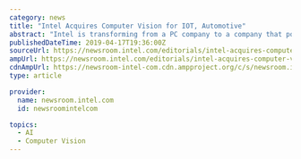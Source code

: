 ```yaml
---
category: news
title: "Intel Acquires Computer Vision for IOT, Automotive"
abstract: "Intel is transforming from a PC company to a company that powers the cloud and billions of smart, connected computing devices. These devices will use the power of Intel technology to process data being generated from “things,” connect to and learn from ..."
publishedDateTime: 2019-04-17T19:36:00Z
sourceUrl: https://newsroom.intel.com/editorials/intel-acquires-computer-vision-for-iot-automotive/
ampUrl: https://newsroom.intel.com/editorials/intel-acquires-computer-vision-for-iot-automotive/amp/
cdnAmpUrl: https://newsroom-intel-com.cdn.ampproject.org/c/s/newsroom.intel.com/editorials/intel-acquires-computer-vision-for-iot-automotive/amp/
type: article

provider:
  name: newsroom.intel.com
  id: newsroomintelcom

topics:
  - AI
  - Computer Vision
---
```

